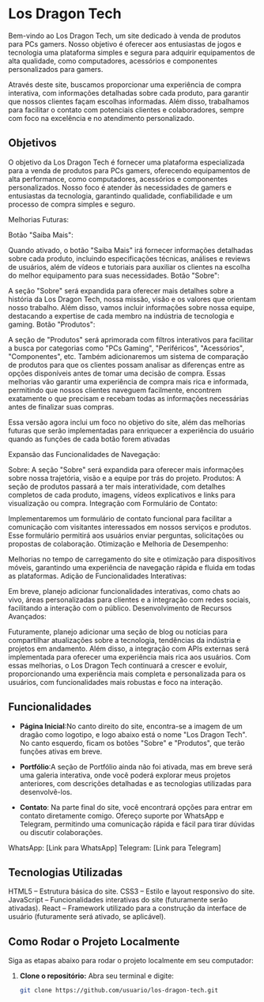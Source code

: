 # Los Dragon Tech
Bem-vindo ao Los Dragon Tech, um site dedicado à venda de produtos para PCs gamers. Nosso objetivo é oferecer aos entusiastas de jogos e tecnologia uma plataforma simples e segura para adquirir equipamentos de alta qualidade, como computadores, acessórios e componentes personalizados para gamers.

Através deste site, buscamos proporcionar uma experiência de compra interativa, com informações detalhadas sobre cada produto, para garantir que nossos clientes façam escolhas informadas. Além disso, trabalhamos para facilitar o contato com potenciais clientes e colaboradores, sempre com foco na excelência e no atendimento personalizado.

## Objetivos
O objetivo da Los Dragon Tech é fornecer uma plataforma especializada para a venda de produtos para PCs gamers, oferecendo equipamentos de alta performance, como computadores, acessórios e componentes personalizados. Nosso foco é atender às necessidades de gamers e entusiastas da tecnologia, garantindo qualidade, confiabilidade e um processo de compra simples e seguro.

Melhorias Futuras:

Botão "Saiba Mais":

Quando ativado, o botão "Saiba Mais" irá fornecer informações detalhadas sobre cada produto, incluindo especificações técnicas, análises e reviews de usuários, além de vídeos e tutoriais para auxiliar os clientes na escolha do melhor equipamento para suas necessidades.
Botão "Sobre":

A seção "Sobre" será expandida para oferecer mais detalhes sobre a história da Los Dragon Tech, nossa missão, visão e os valores que orientam nosso trabalho. Além disso, vamos incluir informações sobre nossa equipe, destacando a expertise de cada membro na indústria de tecnologia e gaming.
Botão "Produtos":

A seção de "Produtos" será aprimorada com filtros interativos para facilitar a busca por categorias como "PCs Gaming", "Periféricos", "Acessórios", "Componentes", etc. Também adicionaremos um sistema de comparação de produtos para que os clientes possam analisar as diferenças entre as opções disponíveis antes de tomar uma decisão de compra.
Essas melhorias vão garantir uma experiência de compra mais rica e informada, permitindo que nossos clientes naveguem facilmente, encontrem exatamente o que precisam e recebam todas as informações necessárias antes de finalizar suas compras.

Essa versão agora inclui um foco no objetivo do site, além das melhorias futuras que serão implementadas para enriquecer a experiência do usuário quando as funções de cada botão forem ativadas

Expansão das Funcionalidades de Navegação:

Sobre: A seção "Sobre" será expandida para oferecer mais informações sobre nossa trajetória, visão e a equipe por trás do projeto.
Produtos: A seção de produtos passará a ter mais interatividade, com detalhes completos de cada produto, imagens, vídeos explicativos e links para visualização ou compra.
Integração com Formulário de Contato:

Implementaremos um formulário de contato funcional para facilitar a comunicação com visitantes interessados em nossos serviços e produtos. Esse formulário permitirá aos usuários enviar perguntas, solicitações ou propostas de colaboração.
Otimização e Melhoria de Desempenho:

Melhorias no tempo de carregamento do site e otimização para dispositivos móveis, garantindo uma experiência de navegação rápida e fluida em todas as plataformas.
Adição de Funcionalidades Interativas:

Em breve, planejo adicionar funcionalidades interativas, como chats ao vivo, áreas personalizadas para clientes e a integração com redes sociais, facilitando a interação com o público.
Desenvolvimento de Recursos Avançados:

Futuramente, planejo adicionar uma seção de blog ou notícias para compartilhar atualizações sobre a tecnologia, tendências da indústria e projetos em andamento. Além disso, a integração com APIs externas será implementada para oferecer uma experiência mais rica aos usuários.
Com essas melhorias, o Los Dragon Tech continuará a crescer e evoluir, proporcionando uma experiência mais completa e personalizada para os usuários, com funcionalidades mais robustas e foco na interação.
## Funcionalidades

- **Página Inicial**:No canto direito do site, encontra-se a imagem de um dragão como logotipo, e logo abaixo está o nome "Los Dragon Tech". No canto esquerdo, ficam os botões "Sobre" e "Produtos", que terão funções ativas em breve.

- **Portfólio**:A seção de Portfólio ainda não foi ativada, mas em breve será uma galeria interativa, onde você poderá explorar meus projetos anteriores, com descrições detalhadas e as tecnologias utilizadas para desenvolvê-los.

- **Contato**: Na parte final do site, você encontrará opções para entrar em contato diretamente comigo. Ofereço suporte por WhatsApp e Telegram, permitindo uma comunicação rápida e fácil para tirar dúvidas ou discutir colaborações.

WhatsApp: [Link para WhatsApp]
Telegram: [Link para Telegram]

## Tecnologias Utilizadas

HTML5 – Estrutura básica do site.
CSS3 – Estilo e layout responsivo do site.
JavaScript – Funcionalidades interativas do site (futuramente serão ativadas).
React – Framework utilizado para a construção da interface de usuário (futuramente será ativado, se aplicável).


## Como Rodar o Projeto Localmente

Siga as etapas abaixo para rodar o projeto localmente em seu computador:

1. **Clone o repositório:**
   Abra seu terminal e digite:
   ```bash
   git clone https://github.com/usuario/los-dragon-tech.git
